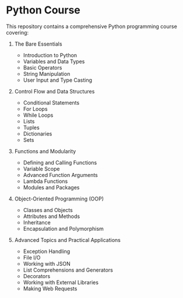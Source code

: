 # Python Course

This repository contains a comprehensive Python programming course covering:

1. The Bare Essentials

   - Introduction to Python
   - Variables and Data Types
   - Basic Operators
   - String Manipulation
   - User Input and Type Casting

2. Control Flow and Data Structures

   - Conditional Statements
   - For Loops
   - While Loops
   - Lists
   - Tuples
   - Dictionaries
   - Sets

3. Functions and Modularity

   - Defining and Calling Functions
   - Variable Scope
   - Advanced Function Arguments
   - Lambda Functions
   - Modules and Packages

4. Object-Oriented Programming (OOP)

   - Classes and Objects
   - Attributes and Methods
   - Inheritance
   - Encapsulation and Polymorphism

5. Advanced Topics and Practical Applications
   - Exception Handling
   - File I/O
   - Working with JSON
   - List Comprehensions and Generators
   - Decorators
   - Working with External Libraries
   - Making Web Requests
